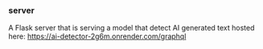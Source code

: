 ### server

A Flask server that is serving a model that detect AI generated text hosted here: https://ai-detector-2g6m.onrender.com/graphql
